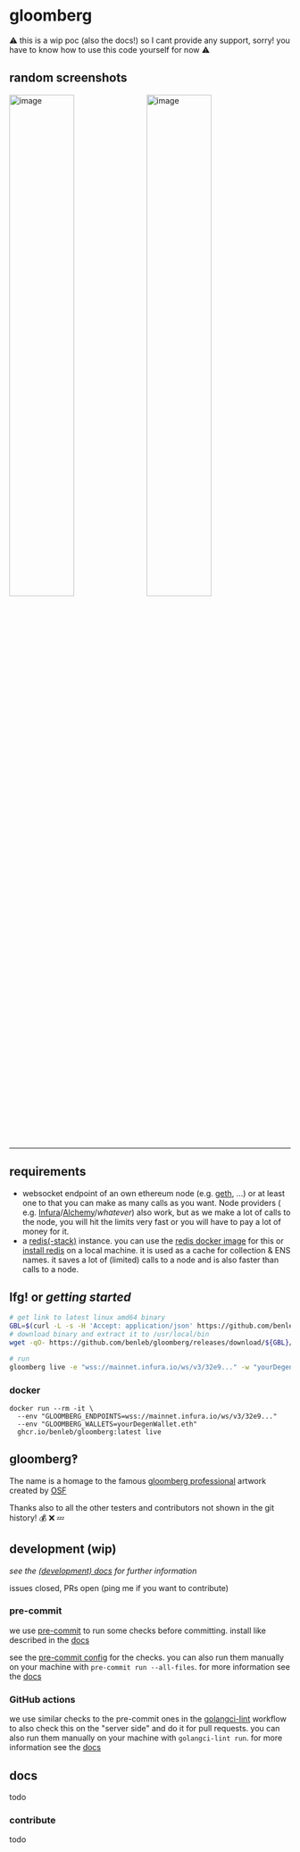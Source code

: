 # gloomberg

⚠️ this is a wip poc (also the docs!) so I cant provide any support, sorry! you have to know how to use this code
yourself for now ⚠️

## random screenshots

<p><img title="screenshot 22/09/26" width="48%" align="center" alt="image" src="https://user-images.githubusercontent.com/512997/192209465-edb95aeb-be2f-419f-b4d1-84da3f35e97e.png">
<img title="screenshot 22/09/26" align="center" width="48%" alt="image" src="https://user-images.githubusercontent.com/512997/192209940-538105c5-8552-42ed-bf16-508da83611d0.png"></p>

---

## requirements

-   websocket endpoint of an own ethereum node (e.g. [geth](https://geth.ethereum.org), ...) or at least one to that you
    can make as many calls as you want. Node providers (
    e.g. [Infura](https://infura.io)/[Alchemy](https://www.alchemy.com)/_whatever_) also work, but as we make a lot of
    calls to the node, you will hit the limits very fast or you will have to pay a lot of money for it.
-   a [redis(-stack)](https://redis.io) instance. you can use the [redis docker image](https://hub.docker.com/_/redis) for
    this or [install redis](https://redis.io/docs/getting-started/installation/) on a local machine. it is used as a cache
    for collection & ENS names. it saves a lot of (limited) calls to a node and is also faster than calls to a node.

## lfg! or _getting started_

```bash
# get link to latest linux amd64 binary
GBL=$(curl -L -s -H 'Accept: application/json' https://github.com/benleb/gloomberg/releases/latest | sed -e 's/.*"tag_name":"\([^"]*\)".*/\1/')
# download binary and extract it to /usr/local/bin
wget -qO- https://github.com/benleb/gloomberg/releases/download/${GBL}/gloomberg_${GBL/v/}_linux_amd64.tar.gz | sudo tar -C /usr/local/bin -vzx gloomberg

# run
gloomberg live -e "wss://mainnet.infura.io/ws/v3/32e9..." -w "yourDegenWallet.eth"
```

### docker

```shell
docker run --rm -it \
  --env "GLOOMBERG_ENDPOINTS=wss://mainnet.infura.io/ws/v3/32e9..."
  --env "GLOOMBERG_WALLETS=yourDegenWallet.eth"
  ghcr.io/benleb/gloomberg:latest live
```

## gloomberg‽

The name is a homage to the
famous [gloomberg professional](https://opensea.io/assets/ethereum/0x495f947276749ce646f68ac8c248420045cb7b5e/99817193321473223322497783689261477808362186321335987444674465937111627333639)
artwork created by [OSF](https://osf.art)

Thanks also to all the other testers and contributors not shown in the git history! 💰 ❌ 💤

## development (wip)

_see the [(development) docs](<[docs/development.md](https://benleb.github.io/gloomberg/)>) for further information_

issues closed, PRs open (ping me if you want to contribute)

### pre-commit

we use [pre-commit](https://pre-commit.com) to run some checks before committing. install like described in
the [docs](https://pre-commit.com/#install)

see the [pre-commit config](.pre-commit-config.yaml) for the checks. you can also run them manually on your machine
with `pre-commit run --all-files`. for more information see the [docs](https://pre-commit.com/#usage)

### GitHub actions

we use similar checks to the pre-commit ones in the [golangci-lint](.github/workflows/golangci-lint.yml) workflow to
also check this on the "server side" and do it for pull requests. you can also run them manually on your machine
with `golangci-lint run`. for more information see
the [docs](https://golangci-lint.run/usage/install/#local-installation)

## docs

todo

### contribute

todo
